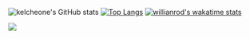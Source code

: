 
![kelcheone's GitHub stats](https://github-readme-stats.vercel.app/api?username=kelcheone&show_icons=true&theme=chartreuse-dark&hide=issues,contribs)
[![Top Langs](https://github-readme-stats.vercel.app/api/top-langs/?username=kelcheone&layout=compact&theme=chartreuse-dark)](https://github.com/kelcheone/github-readme-stats)
[![willianrod's wakatime stats](https://github-readme-stats.vercel.app/api/wakatime?username=willianrod&theme=chartreuse-dark)](https://github.com/kelcheone/github-readme-stats)


![](https://visitor-badge.laobi.icu/badge?page_id=kelcheone.kelcheone)

<!---
kelcheone/kelcheone is a ✨ special ✨ repository because its `README.md` (this file) appears on your GitHub profile.
You can click the Preview link to take a look at your changes.
--->
